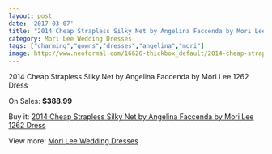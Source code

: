 ```yaml
---
layout: post
date: '2017-03-07'
title: "2014 Cheap Strapless Silky Net by Angelina Faccenda by Mori Lee 1262 Dress"
category: Mori Lee Wedding Dresses
tags: ["charming","gowns","dresses","angelina","mori"]
image: http://www.neoformal.com/16626-thickbox_default/2014-cheap-strapless-silky-net-by-angelina-faccenda-by-mori-lee-1262-dress.jpg
---
```

2014 Cheap Strapless Silky Net by Angelina Faccenda by Mori Lee 1262 Dress

On Sales: **$388.99**
<a href="https://www.neoformal.com/en/mori-lee-wedding-dresses-2014/5517-2014-cheap-strapless-silky-net-by-angelina-faccenda-by-mori-lee-1262-dress.html"><amp-img layout="responsive" width="600" height="600" src="//www.neoformal.com/16626-thickbox_default/2014-cheap-strapless-silky-net-by-angelina-faccenda-by-mori-lee-1262-dress.jpg" alt="2014 Cheap Strapless Silky Net by Angelina Faccenda by Mori Lee 1262 Dress 0" /></a>
<a href="https://www.neoformal.com/en/mori-lee-wedding-dresses-2014/5517-2014-cheap-strapless-silky-net-by-angelina-faccenda-by-mori-lee-1262-dress.html"><amp-img layout="responsive" width="600" height="600" src="//www.neoformal.com/16627-thickbox_default/2014-cheap-strapless-silky-net-by-angelina-faccenda-by-mori-lee-1262-dress.jpg" alt="2014 Cheap Strapless Silky Net by Angelina Faccenda by Mori Lee 1262 Dress 1" /></a>
<a href="https://www.neoformal.com/en/mori-lee-wedding-dresses-2014/5517-2014-cheap-strapless-silky-net-by-angelina-faccenda-by-mori-lee-1262-dress.html"><amp-img layout="responsive" width="600" height="600" src="//www.neoformal.com/16628-thickbox_default/2014-cheap-strapless-silky-net-by-angelina-faccenda-by-mori-lee-1262-dress.jpg" alt="2014 Cheap Strapless Silky Net by Angelina Faccenda by Mori Lee 1262 Dress 2" /></a>
<a href="https://www.neoformal.com/en/mori-lee-wedding-dresses-2014/5517-2014-cheap-strapless-silky-net-by-angelina-faccenda-by-mori-lee-1262-dress.html"><amp-img layout="responsive" width="600" height="600" src="//www.neoformal.com/16629-thickbox_default/2014-cheap-strapless-silky-net-by-angelina-faccenda-by-mori-lee-1262-dress.jpg" alt="2014 Cheap Strapless Silky Net by Angelina Faccenda by Mori Lee 1262 Dress 3" /></a>
<a href="https://www.neoformal.com/en/mori-lee-wedding-dresses-2014/5517-2014-cheap-strapless-silky-net-by-angelina-faccenda-by-mori-lee-1262-dress.html"><amp-img layout="responsive" width="600" height="600" src="//www.neoformal.com/16630-thickbox_default/2014-cheap-strapless-silky-net-by-angelina-faccenda-by-mori-lee-1262-dress.jpg" alt="2014 Cheap Strapless Silky Net by Angelina Faccenda by Mori Lee 1262 Dress 4" /></a>

Buy it: [2014 Cheap Strapless Silky Net by Angelina Faccenda by Mori Lee 1262 Dress](https://www.neoformal.com/en/mori-lee-wedding-dresses-2014/5517-2014-cheap-strapless-silky-net-by-angelina-faccenda-by-mori-lee-1262-dress.html "2014 Cheap Strapless Silky Net by Angelina Faccenda by Mori Lee 1262 Dress")

View more: [Mori Lee Wedding Dresses](https://www.neoformal.com/en/67-mori-lee-wedding-dresses-2014 "Mori Lee Wedding Dresses")